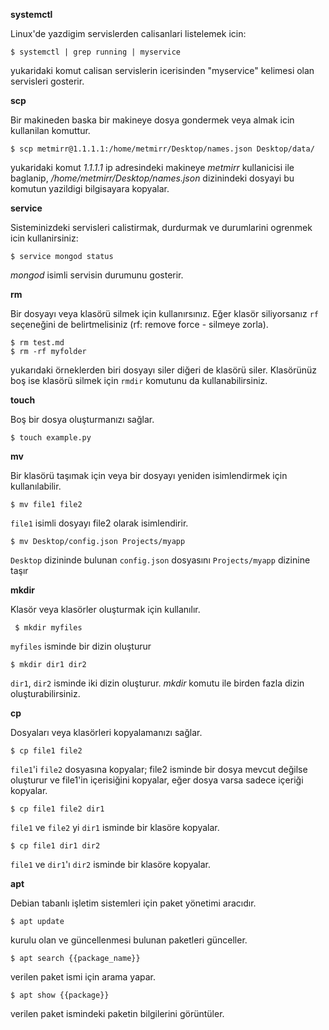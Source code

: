 **systemctl**

Linux'de yazdigim servislerden calisanlari listelemek icin:

    $ systemctl | grep running | myservice
  
yukaridaki komut calisan servislerin icerisinden "myservice" kelimesi olan servisleri gosterir.

**scp**

Bir makineden baska bir makineye dosya gondermek veya almak icin kullanilan komuttur.

    $ scp metmirr@1.1.1.1:/home/metmirr/Desktop/names.json Desktop/data/

yukaridaki komut *1.1.1.1* ip adresindeki makineye *metmirr* kullanicisi ile baglanip, */home/metmirr/Desktop/names.json* dizinindeki dosyayi bu komutun yazildigi bilgisayara kopyalar.

**service**

Sisteminizdeki servisleri calistirmak, durdurmak ve durumlarini ogrenmek icin kullanirsiniz:

    $ service mongod status

*mongod* isimli servisin durumunu gosterir.

**rm**

Bir dosyayı veya klasörü silmek için kullanırsınız. Eğer klasör siliyorsanız `rf` seçeneğini de belirtmelisiniz (rf: remove force - silmeye zorla).

    $ rm test.md
    $ rm -rf myfolder

yukarıdaki örneklerden biri dosyayı siler diğeri de klasörü siler. Klasörünüz boş ise klasörü silmek için `rmdir` komutunu da kullanabilirsiniz.

**touch**

Boş bir dosya oluşturmanızı sağlar.

    $ touch example.py
    
**mv**

Bir klasörü taşımak için veya bir dosyayı yeniden isimlendirmek için kullanılabilir.

    $ mv file1 file2

`file1` isimli dosyayı file2 olarak isimlendirir.

    $ mv Desktop/config.json Projects/myapp
    
 `Desktop` dizininde bulunan `config.json` dosyasını `Projects/myapp` dizinine taşır
 
 **mkdir**
 
 Klasör veya klasörler oluşturmak için kullanılır.
 
     $ mkdir myfiles

`myfiles` isminde bir dizin oluşturur

    $ mkdir dir1 dir2

`dir1`, `dir2` isminde iki dizin oluşturur. *mkdir* komutu ile birden fazla dizin oluşturabilirsiniz.

**cp**

Dosyaları veya klasörleri kopyalamanızı sağlar.

    $ cp file1 file2
    
`file1`'i `file2` dosyasına kopyalar; file2 isminde bir dosya mevcut değilse oluşturur ve file1'in içerisiğini kopyalar, eğer dosya varsa sadece içeriği kopyalar.

    $ cp file1 file2 dir1
    
`file1` ve `file2` yi `dir1` isminde bir klasöre kopyalar.

    $ cp file1 dir1 dir2
    
 `file1` ve `dir1`'ı `dir2` isminde bir klasöre kopyalar.

**apt**

Debian tabanlı işletim sistemleri için paket yönetimi aracıdır.

    $ apt update

kurulu olan ve güncellenmesi bulunan paketleri günceller.

    $ apt search {{package_name}}

verilen paket ismi için arama yapar.

    $ apt show {{package}}
    
verilen paket ismindeki paketin bilgilerini görüntüler.

